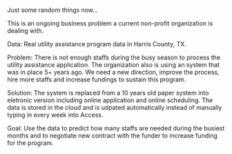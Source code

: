 Just some random things now...

This is an ongoing business problem a current non-profit organization is dealing with. 

Data: Real utility assistance program data in Harris County, TX.

Problem: There is not enough staffs during the busy season to process the utility assistance application. The organization also is using an system that was in place 5+ years ago. We need a new direction, improve the process, hire more staffs and increase fundings to sustain this program. 

Solution: The system is replaced from a 10 years old paper system into eletronic version including online application and online scheduling. The data is stored in the cloud and is udpated automatically instead of manually typing in every week into Access. 

Goal: Use the data to predict how many staffs are needed during the busiest months and to negotiate new contract with the funder to increase funding for the program. 

